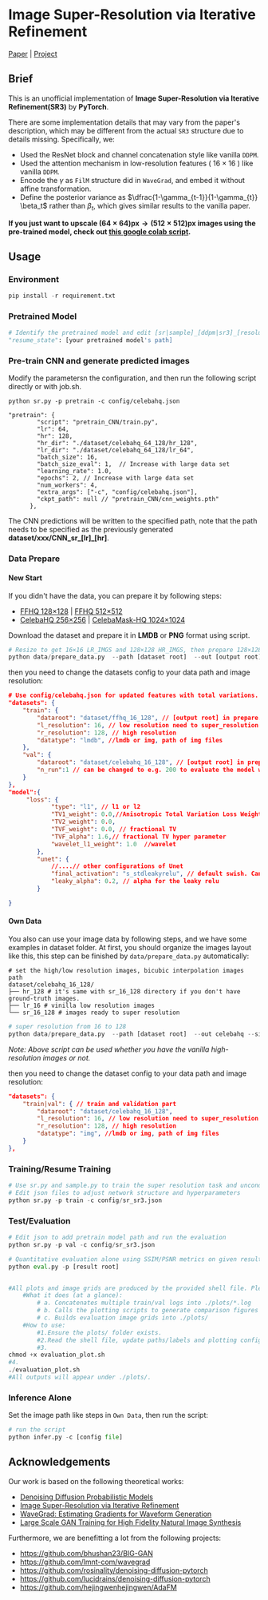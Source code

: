 # Image Super-Resolution via Iterative Refinement

[Paper](https://arxiv.org/pdf/2104.07636.pdf ) |  [Project](https://iterative-refinement.github.io/ )

## Brief

This is an unofficial implementation of **Image Super-Resolution via Iterative Refinement(SR3)** by **PyTorch**.

There are some implementation details that may vary from the paper's description, which may be different from the actual `SR3` structure due to details missing. Specifically, we:

- Used the ResNet block and channel concatenation style like vanilla `DDPM`.
- Used the attention mechanism in low-resolution features ( $16 \times 16$ ) like vanilla `DDPM`.
- Encode the $\gamma$ as `FilM` structure did in `WaveGrad`, and embed it without affine transformation.
- Define the posterior variance as $\dfrac{1-\gamma_{t-1}}{1-\gamma_{t}} \beta_t$  rather than $\beta_t$,  which gives similar results to the vanilla paper.

**If you just want to upscale $(64 \times 64)\text{px} \rightarrow (512 \times 512)\text{px}$ images using the pre-trained model, check out [this google colab script](https://colab.research.google.com/drive/1G1txPI1GKueKH0cSi_DgQFKwfyJOXlhY?usp=sharing).**

## Usage
### Environment
```python
pip install -r requirement.txt
```

### Pretrained Model
```python
# Identify the pretrained model and edit [sr|sample]_[ddpm|sr3]_[resolution option].json about "resume_state":
"resume_state": [your pretrained model's path]
```
### Pre-train CNN and generate predicted images

Modify the parametersn the configuration, and then run the following script directly or with job.sh.

```shell
python sr.py -p pretrain -c config/celebahq.json

"pretrain": {
        "script": "pretrain_CNN/train.py",  
        "lr": 64,
        "hr": 128,
        "hr_dir": "./dataset/celebahq_64_128/hr_128",
        "lr_dir": "./dataset/celebahq_64_128/lr_64",  
        "batch_size": 16,
        "batch_size_eval": 1,  // Increase with large data set
        "learning_rate": 1.0,
        "epochs": 2, // Increase with large data set
        "num_workers": 4,
        "extra_args": ["-c", "config/celebahq.json"],
        "ckpt_path": null // "pretrain_CNN/cnn_weights.pth"
      },
```

The CNN predictions will be written to the specified path, 
note that the path needs to be specified as the previously generated **dataset/xxx/CNN_sr_[lr]_[hr]**.
### Data Prepare

#### New Start

If you didn't have the data, you can prepare it by following steps:

- [FFHQ 128×128](https://github.com/NVlabs/ffhq-dataset) | [FFHQ 512×512](https://www.kaggle.com/arnaud58/flickrfaceshq-dataset-ffhq)
- [CelebaHQ 256×256](https://www.kaggle.com/badasstechie/celebahq-resized-256x256) | [CelebaMask-HQ 1024×1024](https://drive.google.com/file/d/1badu11NqxGf6qM3PTTooQDJvQbejgbTv/view)

Download the dataset and prepare it in **LMDB** or **PNG** format using script.

```python
# Resize to get 16×16 LR_IMGS and 128×128 HR_IMGS, then prepare 128×128 Fake SR_IMGS by bicubic interpolation
python data/prepare_data.py  --path [dataset root]  --out [output root] --size 16,128 -l
```

then you need to change the datasets config to your data path and image resolution: 

```json
# Use config/celebahq.json for updated features with total variations.
"datasets": {
    "train": {
        "dataroot": "dataset/ffhq_16_128", // [output root] in prepare.py script
        "l_resolution": 16, // low resolution need to super_resolution
        "r_resolution": 128, // high resolution
        "datatype": "lmdb", //lmdb or img, path of img files
    },
    "val": {
        "dataroot": "dataset/celebahq_16_128", // [output root] in prepare.py script
        "n_run":1 // can be changed to e.g. 200 to evaluate the model with multiple runs' average
    }
},
"model":{
     "loss": {
            "type": "l1", // l1 or l2
            "TV1_weight": 0.0,//Anisotropic Total Variation Loss Weight, implemented in regularization.py
            "TV2_weight": 0.0,
            "TVF_weight": 0.0, // fractional TV
            "TVF_alpha": 1.6,// fractional TV hyper parameter
            "wavelet_l1_weight": 1.0  //wavelet
        },
        "unet": {
            //....// other configurations of Unet 
            "final_activation": "s_stdleakyrelu", // default swish. Can be chosen from relu,and leakyrelu
            "leaky_alpha": 0.2, // alpha for the leaky relu
        }

}
```

#### Own Data
You also can use your image data by following steps, and we have some examples in dataset folder.
At first, you should organize the images layout like this, this step can be finished by `data/prepare_data.py` automatically:

```shell
# set the high/low resolution images, bicubic interpolation images path 
dataset/celebahq_16_128/
├── hr_128 # it's same with sr_16_128 directory if you don't have ground-truth images.
├── lr_16 # vinilla low resolution images
└── sr_16_128 # images ready to super resolution
```

```python
# super resolution from 16 to 128
python data/prepare_data.py  --path [dataset root]  --out celebahq --size 16,128 -l
```

*Note: Above script can be used whether you have the vanilla high-resolution images or not.*

then you need to change the dataset config to your data path and image resolution: 

```json
"datasets": {
    "train|val": { // train and validation part
        "dataroot": "dataset/celebahq_16_128",
        "l_resolution": 16, // low resolution need to super_resolution
        "r_resolution": 128, // high resolution
        "datatype": "img", //lmdb or img, path of img files
    }
},
```

### Training/Resume Training

```python
# Use sr.py and sample.py to train the super resolution task and unconditional generation task, respectively.
# Edit json files to adjust network structure and hyperparameters
python sr.py -p train -c config/sr_sr3.json
```

### Test/Evaluation

```python
# Edit json to add pretrain model path and run the evaluation 
python sr.py -p val -c config/sr_sr3.json

# Quantitative evaluation alone using SSIM/PSNR metrics on given result root
python eval.py -p [result root]


#All plots and image grids are produced by the provided shell file. Please open and read that shell file to see exactly what it does and to adjust any paths.
    #What it does (at a glance):
        # a. Concatenates multiple train/val logs into ./plots/*.log
        # b. Calls the plotting scripts to generate comparison figures and CSVs
        # c. Builds evaluation image grids into ./plots/
    #How to use:
        #1.Ensure the plots/ folder exists.
        #2.Read the shell file, update paths/labels and plotting configurations if needed.
        #3.
chmod +x evaluation_plot.sh
#4.
./evaluation_plot.sh
#All outputs will appear under ./plots/.
```


### Inference Alone

Set the  image path like steps in `Own Data`, then run the script:

```python
# run the script
python infer.py -c [config file]
```



## Acknowledgements

Our work is based on the following theoretical works:

- [Denoising Diffusion Probabilistic Models](https://arxiv.org/pdf/2006.11239.pdf)
- [Image Super-Resolution via Iterative Refinement](https://arxiv.org/pdf/2104.07636.pdf)
- [WaveGrad: Estimating Gradients for Waveform Generation](https://arxiv.org/abs/2009.00713)
- [Large Scale GAN Training for High Fidelity Natural Image Synthesis](https://arxiv.org/abs/1809.11096)

Furthermore, we are benefitting a lot from the following projects:

- https://github.com/bhushan23/BIG-GAN
- https://github.com/lmnt-com/wavegrad
- https://github.com/rosinality/denoising-diffusion-pytorch
- https://github.com/lucidrains/denoising-diffusion-pytorch
- https://github.com/hejingwenhejingwen/AdaFM
